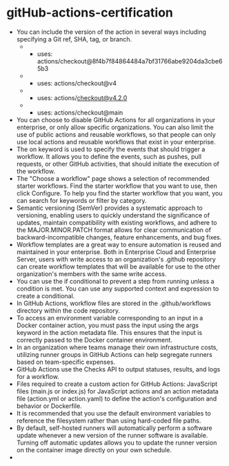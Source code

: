 # gitHub-actions-certification
* You can include the version of the action in several ways including specifying a Git ref, SHA, tag, or branch.
  * - uses: actions/checkout@8f4b7f84864484a7bf31766abe9204da3cbe65b3
  * - uses: actions/checkout@v4
  * - uses: actions/checkout@v4.2.0
  * - uses: actions/checkout@main
* You can choose to disable GitHub Actions for all organizations in your enterprise, or only allow specific organizations. You can also limit the use of public actions and reusable workflows, so that people can only use local actions and reusable workflows that exist in your enterprise.
* The on keyword is used to specify the events that should trigger a workflow. It allows you to define the events, such as pushes, pull requests, or other GitHub activities, that should initiate the execution of the workflow.
* The "Choose a workflow" page shows a selection of recommended starter workflows. Find the starter workflow that you want to use, then click Configure. To help you find the starter workflow that you want, you can search for keywords or filter by category.
* Semantic versioning (SemVer) provides a systematic approach to versioning, enabling users to quickly understand the significance of updates, maintain compatibility with existing workflows, and adhere to the MAJOR.MINOR.PATCH format allows for clear communication of backward-incompatible changes, feature enhancements, and bug fixes.
* Workflow templates are a great way to ensure automation is reused and maintained in your enterprise. Both in Enterprise Cloud and Enterprise Server, users with write access to an organization's .github repository can create workflow templates that will be available for use to the other organization's members with the same write access.
* You can use the if conditional to prevent a step from running unless a condition is met. You can use any supported context and expression to create a conditional.
* In GitHub Actions, workflow files are stored in the .github/workflows directory within the code repository.
* To access an environment variable corresponding to an input in a Docker container action, you must pass the input using the args keyword in the action metadata file. This ensures that the input is correctly passed to the Docker container environment.
* In an organization where teams manage their own infrastructure costs, utilizing runner groups in GitHub Actions can help segregate runners based on team-specific expenses.
* GitHub Actions use the Checks API to output statuses, results, and logs for a workflow.
* Files required to create a custom action for GitHub Actions: JavaScript files (main.js or index.js) for JavaScript actions and an action metadata file (action.yml or action.yaml) to define the action's configuration and behavior or Dockerfile.
* It is recommended that you use the default environment variables to reference the filesystem rather than using hard-coded file paths.
* By default, self-hosted runners will automatically perform a software update whenever a new version of the runner software is available. Turning off automatic updates allows you to update the runner version on the container image directly on your own schedule.
* 
